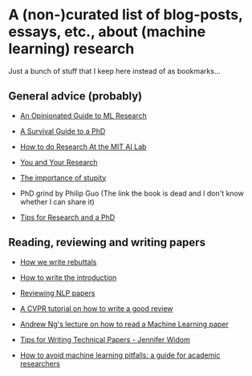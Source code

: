 # A (non-)curated list of blog-posts, essays, etc., about (machine learning) research

Just a bunch of stuff that I keep here instead of as bookmarks...

## General advice (probably)

- [An Opinionated Guide to ML Research](http://joschu.net/blog/opinionated-guide-ml-research.html)

- [A Survival Guide to a PhD](https://karpathy.github.io/2016/09/07/phd/)

- [How to do Research At the MIT AI Lab](https://dspace.mit.edu/bitstream/handle/1721.1/41487/AI_WP_316.pdf?sequence=4&isAllowed=y)

- [You and Your Research](https://www.cs.virginia.edu/~robins/YouAndYourResearch.html)

- [The importance of stupity](https://cob.silverchair-cdn.com/cob/content_public/journal/jcs/121/11/10.1242_jcs.033340/3/1771.pdf?Expires=1623857921&Signature=OeIus95WxJvqdzdIV3HcRbExggYYRNsIWg9CPdMs8fzEHqCglvfztHrdDr6nniEBR1sWnTUFBJrwyObzcMpxlZjCRTErOPQ3PgMfDTLh3~npXGCyDwk89AIwaCiCFjY4UqPWW2ywkYbQu~nOnHEX4iIEjbzLIVzhx5YLWvffQKj3c26QGbtPz1fNOM4ftbyW5icKQQvN751~0yRgntL85g48VJ0hzoEKu9cUHjRgTGoeb8mRz2kknag-Q2gFnMuI5unIrWYjGTvkZNM900rC-H97rOVjaS3j6PhdM5tRglDSmXumR8rlsHYBQy5m9RVj1mQ~b1l6o1dD2YUVoLG0qw__&Key-Pair-Id=APKAIE5G5CRDK6RD3PGA)

- PhD grind by Philip Guo (The link the book is dead and I don't know whether I can share it)

- [Tips for Research and a PhD](https://ruder.io/10-tips-for-research-and-a-phd/)

## Reading, reviewing and writing papers

- [How we write rebuttals](https://deviparikh.medium.com/how-we-write-rebuttals-dc84742fece1)

- [How to write the introduction](https://docs.google.com/presentation/d/1PZj0Sev2yjDu9NNr96S_wwjKCgIDhGmLjW1vtQpDhlk/edit#slide=id.g1cd4167aa3_0_51)

- [Reviewing NLP papers](https://github.com/reviewingNLP/ACL2020T3material)

- [A CVPR tutorial on how to write a good review](https://www.youtube.com/watch?v=W1zPtTt43LI)

- [Andrew Ng's lecture on how to read a Machine Learning paper](https://www.youtube.com/watch?v=733m6qBH-jI)

- [Tips for Writing Technical Papers - Jennifer Widom](https://cs.stanford.edu/people/widom/paper-writing.html)

- [How to avoid machine learning pitfalls:
a guide for academic researchers](https://arxiv.org/abs/2108.02497)

